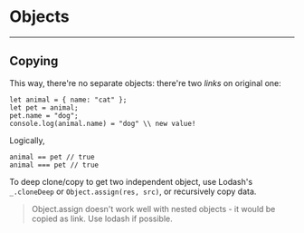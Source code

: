 # Objects

---

## Copying

This way, there're no separate objects: there're two _links_ on original one:

```
let animal = { name: "cat" };
let pet = animal;
pet.name = "dog";
console.log(animal.name) = "dog" \\ new value!
```

Logically,

```
animal == pet // true
animal === pet // true
```

To deep clone/copy to get two independent object, use Lodash's `_.cloneDeep` or `Object.assign(res, src)`, or recursively copy data.

> Object.assign doesn't work well with nested objects - it would be copied as link. Use lodash if possible.
